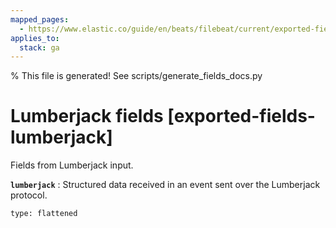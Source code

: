```yaml
---
mapped_pages:
  - https://www.elastic.co/guide/en/beats/filebeat/current/exported-fields-lumberjack.html
applies_to:
  stack: ga
---
```


% This file is generated! See scripts/generate_fields_docs.py

# Lumberjack fields [exported-fields-lumberjack]

Fields from Lumberjack input.

**`lumberjack`**
:   Structured data received in an event sent over the Lumberjack protocol.

    type: flattened


